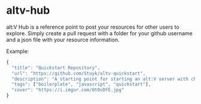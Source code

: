 # altv-hub

alt:V Hub is a reference point to post your resources for other users to explore.
Simply create a pull request with a folder for your github username and a json file with your resource information.

Example:

```js
{
  "title": "Quickstart Repository",
  "url": "https://github.com/Stuyk/altv-quickstart",
  "description": "A starting point for starting an alt:V server with chat, commands, etc.",
  "tags": ["boilerplate", "javascript", "quickstart"],
  "cover": "https://i.imgur.com/0t0vDFE.jpg"
}
```
